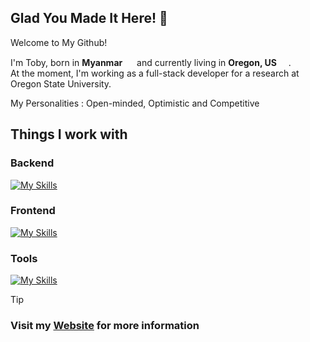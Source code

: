 ## Glad You Made It Here! 🥂

Welcome to My Github!

I'm Toby, born in **Myanmar** <img src="https://hatscripts.github.io/circle-flags/flags/mm.svg" width="15"> and currently living in **Oregon, US** <img src="https://hatscripts.github.io/circle-flags/flags/us.svg" width="15">.<br>
At the moment, I'm working as a full-stack developer for a research at Oregon State University.

My Personalities : Open-minded, Optimistic and Competitive

## Things I work with

### Backend

[![My Skills](https://skillicons.dev/icons?i=express,flask,python,js,nodejs,mysql,c,docker&theme=dark)](https://skillicons.dev)

### Frontend

[![My Skills](https://skillicons.dev/icons?i=react,tailwind,js,html,css,figma&theme=dark)](https://skillicons.dev)

### Tools

[![My Skills](https://skillicons.dev/icons?i=aws,git,nodejs,mysql,docker,figma&theme=dark)](https://skillicons.dev)

> [!TIP]
> ### **Visit my [Website](https://toby12352.github.io/tobyThaung) for more information**
